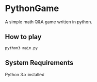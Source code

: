 # PythonGame
A simple math Q&A game written in python.

## How to play

```
python3 main.py
```

## System Requirements

Python 3.x installed 


